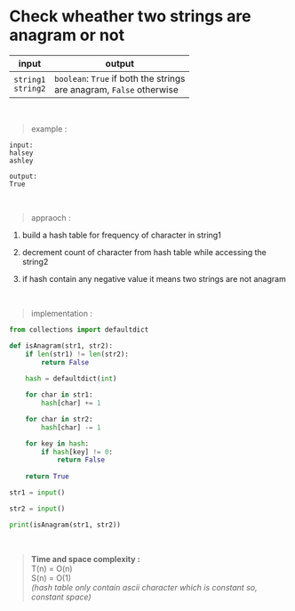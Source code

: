 # Check wheather two strings are anagram or not

| input | output |
| --- | --- |
| `string1` <br> `string2` | `boolean`: `True` if both the strings <br> are anagram, `False` otherwise |

<br>

> example :

```
input:
halsey
ashley

output:
True
```

<br>

> appraoch :

1. build a hash table for frequency of character in string1

2. decrement count of character from hash table while accessing the string2

3. if hash contain any negative value it means two strings are not anagram

<br>

> implementation :

```python
from collections import defaultdict

def isAnagram(str1, str2):
    if len(str1) != len(str2):
        return False 
    
    hash = defaultdict(int)

    for char in str1:
        hash[char] += 1

    for char in str2:
        hash[char] -= 1

    for key in hash:
        if hash[key] != 0:
            return False
    
    return True

str1 = input()

str2 = input()

print(isAnagram(str1, str2))
```

<br>

> **Time and space complexity :**
<br>T(n) = O(n)
<br>S(n) = O(1)
<br>*(hash table only contain ascii character which is constant so, constant space)*